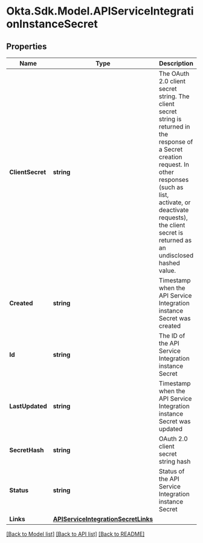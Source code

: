 # Okta.Sdk.Model.APIServiceIntegrationInstanceSecret

## Properties

Name | Type | Description | Notes
------------ | ------------- | ------------- | -------------
**ClientSecret** | **string** | The OAuth 2.0 client secret string. The client secret string is returned in the response of a Secret creation request. In other responses (such as list, activate, or deactivate requests), the client secret is returned as an undisclosed hashed value. | [readonly] 
**Created** | **string** | Timestamp when the API Service Integration instance Secret was created | [readonly] 
**Id** | **string** | The ID of the API Service Integration instance Secret | [readonly] 
**LastUpdated** | **string** | Timestamp when the API Service Integration instance Secret was updated | [readonly] 
**SecretHash** | **string** | OAuth 2.0 client secret string hash | [readonly] 
**Status** | **string** | Status of the API Service Integration instance Secret | 
**Links** | [**APIServiceIntegrationSecretLinks**](APIServiceIntegrationSecretLinks.md) |  | 

[[Back to Model list]](../README.md#documentation-for-models) [[Back to API list]](../README.md#documentation-for-api-endpoints) [[Back to README]](../README.md)

